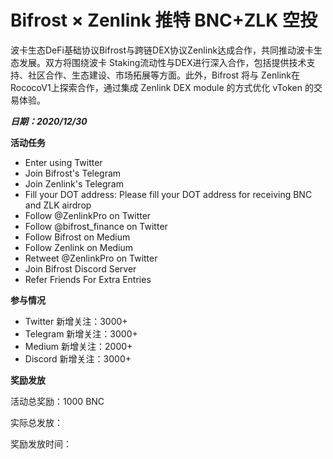 # Bifrost × Zenlink 推特 BNC+ZLK 空投

波卡生态DeFi基础协议Bifrost与跨链DEX协议Zenlink达成合作，共同推动波卡生态发展。双方将围绕波卡 Staking流动性与DEX进行深入合作，包括提供技术支持、社区合作、生态建设、市场拓展等方面。此外，Bifrost 将与 Zenlink在 RococoV1上探索合作，通过集成 Zenlink DEX module 的方式优化 vToken 的交易体验。

***日期：2020/12/30***

**活动任务**
- Enter using Twitter
- Join Bifrost's Telegram
- Join Zenlink's Telegram
- Fill your DOT address: Please fill your DOT address for receiving BNC and ZLK airdrop
- Follow @ZenlinkPro on Twitter
- Follow @bifrost_finance on Twitter
- Follow Bifrost on Medium
- Follow Zenlink on Medium
- Retweet @ZenlinkPro on Twitter
- Join Bifrost Discord Server
- Refer Friends For Extra Entries

**参与情况**
- Twitter 新增关注：3000+
- Telegram 新增关注：3000+
- Medium 新增关注：2000+
- Discord 新增关注：3000+

**奖励发放**

活动总奖励：1000 BNC

实际总发放：

奖励发放时间：